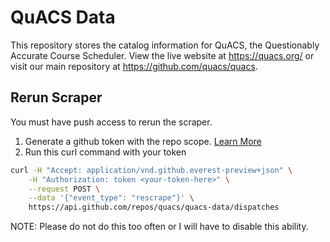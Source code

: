 # QuACS Data
This repository stores the catalog information for QuACS, the Questionably Accurate Course Scheduler.  View the live website at https://quacs.org/ or visit our main repository at https://github.com/quacs/quacs.

## Rerun Scraper
You must have push access to rerun the scraper.

1. Generate a github token with the repo scope. [Learn More](https://docs.github.com/en/github/authenticating-to-github/creating-a-personal-access-token)
2. Run this curl command with your token
```bash
curl -H "Accept: application/vnd.github.everest-preview+json" \
    -H "Authorization: token <your-token-here>" \
    --request POST \
    --data '{"event_type": "rescrape"}' \
    https://api.github.com/repos/quacs/quacs-data/dispatches
```

NOTE: Please do not do this too often or I will have to disable this ability.
